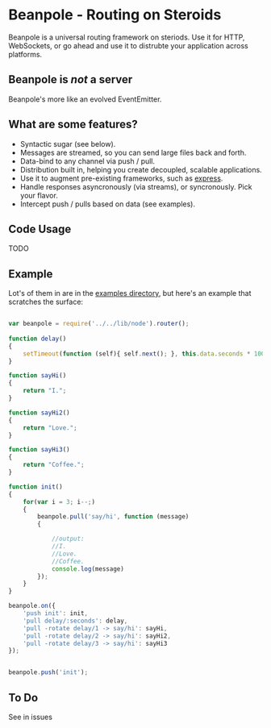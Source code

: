 Beanpole - Routing on Steroids 
==============================

Beanpole is a universal routing framework on steriods. Use it for HTTP, WebSockets, or go ahead and use it to distrubte your application across platforms.

Beanpole is *not* a server
--------------------------

Beanpole's more like an evolved EventEmitter. 

What are some features?
-----------------------
	
- Syntactic sugar (see below). 
- Messages are streamed, so you can send large files back and forth.
- Data-bind to any channel via push / pull.
- Distribution built in, helping you create decoupled, scalable applications.
- Use it to augment pre-existing frameworks, such as [express](https://github.com/visionmedia/express).
- Handle responses asyncronously (via streams), or syncronously. Pick your flavor.
- Intercept push / pulls based on data (see examples).


Code Usage
----------

TODO

Example
-------

Lot's of them in are in the [examples directory](https://github.com/spiceapps/beanpole/tree/master/examples), but here's an example that scratches the surface:

```javascript

var beanpole = require('../../lib/node').router();
	
function delay()
{
	setTimeout(function (self){ self.next(); }, this.data.seconds * 1000, this);
}

function sayHi()
{
	return "I.";
}

function sayHi2()
{
	return "Love.";
}

function sayHi3()
{
	return "Coffee.";
}

function init()
{
	for(var i = 3; i--;)
	{
		beanpole.pull('say/hi', function (message)
		{

			//output:
			//I.
			//Love.
			//Coffee.
			console.log(message)
		});	
	}
}

beanpole.on({
	'push init': init,
	'pull delay/:seconds': delay,
	'pull -rotate delay/1 -> say/hi': sayHi,
	'pull -rotate delay/2 -> say/hi': sayHi2,
	'pull -rotate delay/3 -> say/hi': sayHi3
});


beanpole.push('init');

```



To Do
-----

See in issues
